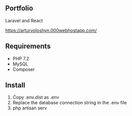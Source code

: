 ## Portfolio

Laravel and React

https://arturvoloshyn.000webhostapp.com/

## Requirements
- PHP 7.2
- MySQL
- Composer

## Install
1. Copy .env.dist as .env
2. Replace the database connection string in the .env file
3. php artisan serv
